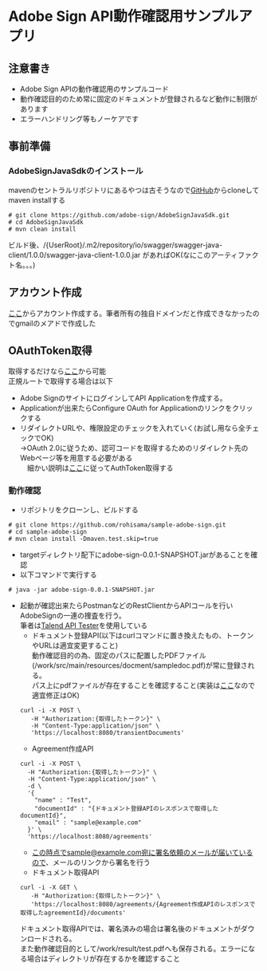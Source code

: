 # Adobe Sign API動作確認用サンプルアプリ
## 注意書き
- Adobe Sign APIの動作確認用のサンプルコード
- 動作確認目的のため常に固定のドキュメントが登録されるなど動作に制限があります
- エラーハンドリング等もノーケアです
## 事前準備
### AdobeSignJavaSdkのインストール  
mavenのセントラルリポジトリにあるやつは古そうなので[GitHub](https://github.com/adobe-sign/AdobeSignJavaSdk)からcloneしてmaven installする  
```Shell
# git clone https://github.com/adobe-sign/AdobeSignJavaSdk.git
# cd AdobeSignJavaSdk
# mvn clean install
```  
ビルド後、/{UserRoot}/.m2/repository/io/swagger/swagger-java-client/1.0.0/swagger-java-client-1.0.0.jar があればOK(なにこのアーティファクト名。。。)
## アカウント作成  
[ここ](https://acrobat.adobe.com/jp/ja/sign/developer-form.html)からアカウント作成する。筆者所有の独自ドメインだと作成できなかったのでgmailのメアドで作成した
## OAuthToken取得  
取得するだけなら[ここ](https://secure.jp1.adobesign.com/public/docs/restapi/v6)から可能  
正規ルートで取得する場合は以下  
- Adobe SignのサイトにログインしてAPI Applicationを作成する。  
- Applicationが出来たらConfigure OAuth for Applicationのリンクをクリックする  
- リダイレクトURLや、権限設定のチェックを入れていく(お試し用なら全チェックでOK)  
→OAuth 2.0に従うため、認可コードを取得するためのリダイレクト先のWebページ等を用意する必要がある  
　細かい説明は[ここ](https://secure.jp1.adobesign.com/public/static/oauthDoc.jsp)に従ってAuthToken取得する  

### 動作確認
- リポジトリをクローンし、ビルドする
```Shell
# git clone https://github.com/rohisama/sample-adobe-sign.git
# cd sample-adobe-sign
# mvn clean install -Dmaven.test.skip=true
```
- targetディレクトリ配下にadobe-sign-0.0.1-SNAPSHOT.jarがあることを確認
- 以下コマンドで実行する
```Shell
# java -jar adobe-sign-0.0.1-SNAPSHOT.jar
```
- 起動が確認出来たらPostmanなどのRestClientからAPIコールを行いAdobeSignの一連の捜査を行う。  
筆者は[Talend API Tester](https://chrome.google.com/webstore/detail/talend-api-tester-free-ed/aejoelaoggembcahagimdiliamlcdmfm?hl=ja)を使用している
  - ドキュメント登録API(以下はcurlコマンドに置き換えたもの、トークンやURLは適宜変更すること)  
  動作確認目的の為、固定のパスに配置したPDFファイル(/work/src/main/resources/docment/sampledoc.pdf)が常に登録される。  
  パス上にpdfファイルが存在することを確認すること(実装は[ここ](src/main/java/rohisama/sample/adobe/adobesign/service/TranseientDocumentsApiService.java#L28-L29)なので適宜修正はOK)
  ```Shell
  curl -i -X POST \
     -H "Authorization:{取得したトークン}" \
     -H "Content-Type:application/json" \
     'https://localhost:8080/transientDocuments'
  ```
  - Agreement作成API
  ```Shell
  curl -i -X POST \
    -H "Authorization:{取得したトークン}" \
    -H "Content-Type:application/json" \
    -d \
    '{
      "name" : "Test",
      "documentId" : "{ドキュメント登録APIのレスポンスで取得したdocumentId}",
      "email" : "sample@example.com"
    }' \
    'https://localhost:8080/agreements'
  ```
  - この時点でsample@example.com宛に署名依頼のメールが届いているので、メールのリンクから署名を行う
  - ドキュメント取得API
  ```Shell
  curl -i -X GET \
     -H "Authorization:{取得したトークン}" \
     'https://localhost:8080/agreements/{Agreement作成APIのレスポンスで取得したagreementId}/documents'
  ```  
  ドキュメント取得APIでは、署名済みの場合は署名後のドキュメントがダウンロードされる。  
  また動作確認目的として/work/result/test.pdfへも保存される。エラーになる場合はディレクトリが存在するかを確認すること

